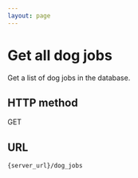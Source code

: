 ```yaml
---
layout: page
---
```


# Get all dog jobs

Get a list of dog jobs in the database.

## HTTP method

GET

## URL

```shell
{server_url}/dog_jobs
```